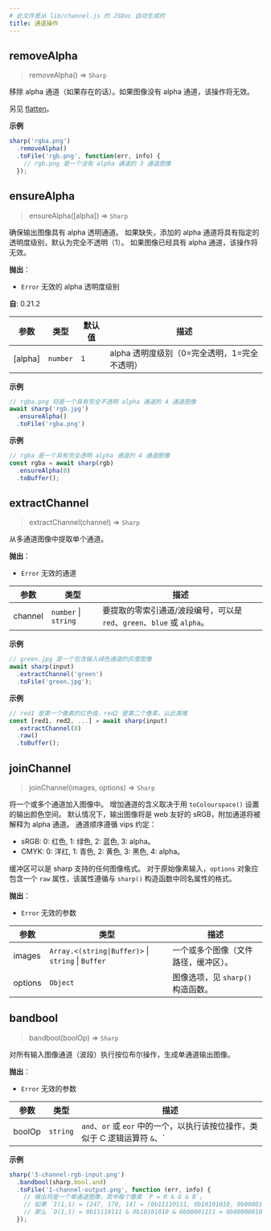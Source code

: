 ```yaml
---
# 此文件是从 lib/channel.js 的 JSDoc 自动生成的
title: 通道操作
---
```


## removeAlpha
> removeAlpha() ⇒ <code>Sharp</code>

移除 alpha 通道（如果存在的话）。如果图像没有 alpha 通道，该操作将无效。

另见 [flatten](/api-operation#flatten)。

**示例**  
```js
sharp('rgba.png')
  .removeAlpha()
  .toFile('rgb.png', function(err, info) {
    // rgb.png 是一个没有 alpha 通道的 3 通道图像
  });
```

## ensureAlpha
> ensureAlpha([alpha]) ⇒ <code>Sharp</code>

确保输出图像具有 alpha 透明通道。
如果缺失，添加的 alpha 通道将具有指定的透明度级别，默认为完全不透明（1）。
如果图像已经具有 alpha 通道，该操作将无效。

**抛出**：

- <code>Error</code> 无效的 alpha 透明度级别

**自**: 0.21.2  

| 参数 | 类型 | 默认值 | 描述 |
| --- | --- | --- | --- |
| [alpha] | <code>number</code> | <code>1</code> | alpha 透明度级别（0=完全透明，1=完全不透明） |

**示例**  
```js
// rgba.png 将是一个具有完全不透明 alpha 通道的 4 通道图像
await sharp('rgb.jpg')
  .ensureAlpha()
  .toFile('rgba.png')
```
**示例**  
```js
// rgba 是一个具有完全透明 alpha 通道的 4 通道图像
const rgba = await sharp(rgb)
  .ensureAlpha(0)
  .toBuffer();
```

## extractChannel
> extractChannel(channel) ⇒ <code>Sharp</code>

从多通道图像中提取单个通道。

**抛出**：

- <code>Error</code> 无效的通道

| 参数 | 类型 | 描述 |
| --- | --- | --- |
| channel | <code>number</code> \| <code>string</code> | 要提取的零索引通道/波段编号，可以是 `red`、`green`、`blue` 或 `alpha`。 |

**示例**  
```js
// green.jpg 是一个包含输入绿色通道的灰度图像
await sharp(input)
  .extractChannel('green')
  .toFile('green.jpg');
```
**示例**  
```js
// red1 是第一个像素的红色值，red2 是第二个像素，以此类推
const [red1, red2, ...] = await sharp(input)
  .extractChannel(0)
  .raw()
  .toBuffer();
```

## joinChannel
> joinChannel(images, options) ⇒ <code>Sharp</code>

将一个或多个通道加入图像中。
增加通道的含义取决于用 `toColourspace()` 设置的输出颜色空间。
默认情况下，输出图像将是 web 友好的 sRGB，附加通道将被解释为 alpha 通道。
通道顺序遵循 vips 约定：
- sRGB: 0: 红色, 1: 绿色, 2: 蓝色, 3: alpha。
- CMYK: 0: 洋红, 1: 青色, 2: 黄色, 3: 黑色, 4: alpha。

缓冲区可以是 sharp 支持的任何图像格式。
对于原始像素输入，`options` 对象应包含一个 `raw` 属性，该属性遵循与 `sharp()` 构造函数中同名属性的格式。

**抛出**：

- <code>Error</code> 无效的参数

| 参数 | 类型 | 描述 |
| --- | --- | --- |
| images | <code>Array.&lt;(string\|Buffer)&gt;</code> \| <code>string</code> \| <code>Buffer</code> | 一个或多个图像（文件路径，缓冲区）。 |
| options | <code>Object</code> | 图像选项，见 `sharp()` 构造函数。 |

## bandbool
> bandbool(boolOp) ⇒ <code>Sharp</code>

对所有输入图像通道（波段）执行按位布尔操作，生成单通道输出图像。

**抛出**：

- <code>Error</code> 无效的参数

| 参数 | 类型 | 描述 |
| --- | --- | --- |
| boolOp | <code>string</code> | `and`、`or` 或 `eor` 中的一个，以执行该按位操作，类似于 C 逻辑运算符 `&`、`|` 和 `^`。 |

**示例**  
```js
sharp('3-channel-rgb-input.png')
  .bandbool(sharp.bool.and)
  .toFile('1-channel-output.png', function (err, info) {
    // 输出将是一个单通道图像，其中每个像素 `P = R & G & B`。
    // 如果 `I(1,1) = [247, 170, 14] = [0b11110111, 0b10101010, 0b00001111]`
    // 那么 `O(1,1) = 0b11110111 & 0b10101010 & 0b00001111 = 0b00000010 = 2`。
  });
```